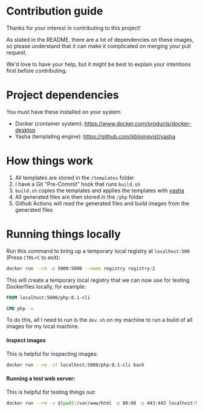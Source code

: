 # Contribution guide
Thanks for your interest in contributing to this project!

As stated in the README, there are a lot of dependencies on these images, so please understand that it can make it complicated on merging your pull request.

We'd love to have your help, but it might be best to explain your intentions first before contributing.

# Project dependencies
You must have these installed on your system.
* Docker (container system): https://www.docker.com/products/docker-desktop
* Yasha (templating engine): https://github.com/kblomqvist/yasha

# How things work
1. All templates are stored in the `/templates` folder
1. I have a Git "Pre-Commit" hook that runs `build.sh`
1. `build.sh` copies the templates and applies the templates with [yasha](https://github.com/kblomqvist/yasha)
1. All generated files are then stored in the `/php` folder
1. Github Actions will read the generated files and build images from the generated files

# Running things locally
Run this command to bring up a temporary local registry at `localhost:500` (Press `CTRL+C` to exit):
```sh
docker run --rm -p 5000:5000 --name registry registry:2
```
This will create a temporary local registry that we can now use for testing Dockerfiles locally, for example:
```Dockerfile
FROM localhost:5000/php:8.1-cli

CMD php -v
```

To do this, all I need to run is the `dev.sh` on my machine to run a build of all images for my local machine.

#### Inspect images
This is helpful for inspecting images:
```sh
docker run --rm -it localhost:5000/php:8.1-cli bash
```

#### Running a test web server:
This is helpful for testing things out:
```sh
docker run --rm -v $(pwd):/var/www/html -p 80:80 -p 443:443 localhost:5000/php:8.1-fpm-nginx
```